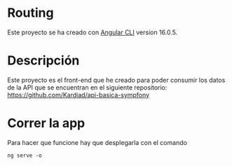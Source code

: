 # Routing

Este proyecto se ha creado con  [Angular CLI](https://github.com/angular/angular-cli) version 16.0.5.

# Descripción

Este proyecto es el front-end que he creado para poder consumir los datos de la API que se encuentran en el siguiente repositorio: https://github.com/Kardiad/api-basica-sympfony

# Correr la app

Para hacer que funcione hay que desplegarla con el comando

    ng serve -o

